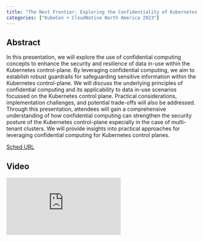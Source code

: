 ```yaml
---
title: "The Next Frontier: Exploring the Confidentiality of Kubernetes Control Planes - Jens Freimann, Red Hat"
categories: ["KubeCon + CloudNative North America 2023"]
---
```


## Abstract

In this presentation, we will explore the use of confidential computing concepts to enhance the security and resilience of data in-use within the Kubernetes control-plane. By leveraging confidential computing, we aim to establish robust guardrails for safeguarding sensitive information within the Kubernetes control-plane. We will discuss the underlying principles of confidential computing and its applicability to data in-use scenarios focussed on the Kubernetes control plane. Practical considerations, implementation challenges, and potential trade-offs will also be addressed. Through this presentation, attendees will gain a comprehensive understanding of how confidential computing can strengthen the security posture of the Kubernetes control-plane especially in the case of multi-tenant clusters. We will provide insights into practical approaches for leveraging confidential computing for Kubernetes control planes.

[Sched URL](https://kccncna2023.sched.com/event/606fcabafa5f90c52d2b33350e799a40)

## Video

<iframe src="https://www.youtube.com/embed/QsGaGiqf6F4" frameborder="0" allow="accelerometer; autoplay; encrypted-media; gyroscope; picture-in-picture" allowfullscreen></iframe>
